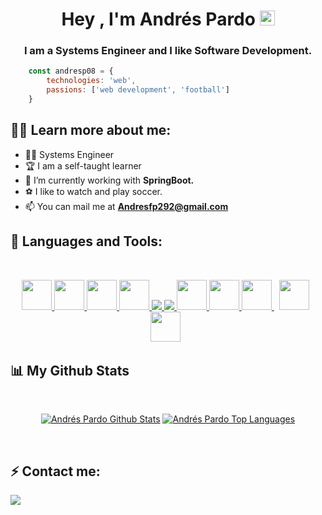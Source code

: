 

<h1 align="center">Hey , I'm Andrés Pardo <img src="https://raw.githubusercontent.com/MartinHeinz/MartinHeinz/master/wave.gif" width="24px"></h1>
<h3 align="center">I am a Systems Engineer and I like Software Development.</h3>

<div class='center'> 

```js
    const andresp08 = {
        technologies: 'web',
        passions: ['web development', 'football']
    }
```

</div>


## 👩‍💻 Learn more about me:

- 👨‍🎓 Systems Engineer
- 🏆 I am a self-taught learner 
- 🎯 I’m currently working with **SpringBoot.**
- ⚽ I like to watch and play soccer.
- 📫 You can mail me at **Andresfp292@gmail.com**


## 🚀 Languages and Tools:

<br/>
<p align="center"> 
    <a href="https://spring.io/projects/spring-boot" target="_blank"> <img src="https://spring.io/images/projects/spring-boot-7f2e24fb962501672cc91ccd285ed2ba.svg" width="48px"/> </a>
    <a href="https://www.w3.org/html/" target="_blank"> <img src="https://img.icons8.com/color/48/000000/html-5.png" width="48px"/> </a>
    <a href="https://www.w3schools.com/css/" target="_blank"> <img src="https://img.icons8.com/color/48/000000/css3.png" width="48px"/> </a> 
    <a href="https://getbootstrap.com" target="_blank"> <img src="https://img.icons8.com/color/48/000000/bootstrap.png" width="48px"/> </a>
    <a href="https://sass-lang.com/" target="_blank"> <img src="https://img.icons8.com/color/48/000000/sass.png"/> </a>   
    <a href="https://developer.mozilla.org/en-US/docs/Web/JavaScript" target="_blank"> <img src="https://img.icons8.com/color/48/000000/javascript.png"/> </a>   
    <a href="https://es.reactjs.org/" target="_blank"> <img src="https://img.icons8.com/color/48/000000/react-native.png" width="48px"/> </a>
    <a href="https://git-scm.com/" target="_blank"> <img src="https://img.icons8.com/color/48/000000/git.png" width="48px"/> </a> 
    <a style="padding-right:8px;" href="https://wordpress.org/" target="_blank"> <img src="https://img.icons8.com/color-glass/48/000000/wordpress.png" width="48px"/> </a>
    <a style="padding-right:8px;" href="https://www.php.net/" target="_blank"> <img src="https://img.icons8.com/dusk/64/000000/php-logo.png" width="48px"/> </a>
    <a style="padding-right:8px;" href="https://www.mysql.com/" target="_blank"> <img src="https://img.icons8.com/fluent/50/000000/mysql-logo.png" width="48px"/> </a>
  
</p>


## 📊 My Github Stats

  <br/>
  <p align="center">
    <a href="#"><img alt="Andrés Pardo Github Stats" src="https://github-readme-stats.vercel.app/api?username=Andresp08&theme=merko&show_icons=true&hide_border=true&count_private=true" /></a>
    <a href="#"><img alt="Andrés Pardo Top Languages" src="https://github-readme-stats.vercel.app/api/top-langs/?username=Andresp08&layout=compact&theme=merko&hide_border=true" /></a>
  </p>
  <br/>


## ⚡ Contact me:

<a href = "https://www.linkedin.com/in/andr%C3%A9s-felipe-pardo-campos-50386121a/"><img src="https://img.icons8.com/fluent/48/000000/linkedin.png"/></a>


